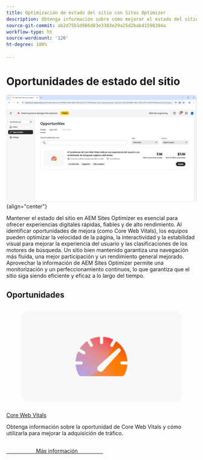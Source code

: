 ```yaml
---
title: Optimización de estado del sitio con Sites Optimizer
description: Obtenga información sobre cómo mejorar el estado del sitio con Sites Optimizer.
source-git-commit: ab2d75b1d986d83e3303e29a25d2babd1598394a
workflow-type: ht
source-wordcount: '126'
ht-degree: 100%

---
```



# Oportunidades de estado del sitio

![Oportunidades de estado del sitio](./assets/site-health/hero.png){align="center"}

Mantener el estado del sitio en AEM Sites Optimizer es esencial para ofrecer experiencias digitales rápidas, fiables y de alto rendimiento. Al identificar oportunidades de mejora (como Core Web Vitals), los equipos pueden optimizar la velocidad de la página, la interactividad y la estabilidad visual para mejorar la experiencia del usuario y las clasificaciones de los motores de búsqueda. Un sitio bien mantenido garantiza una navegación más fluida, una mejor participación y un rendimiento general mejorado. Aprovechar la información de AEM Sites Optimizer permite una monitorización y un perfeccionamiento continuos, lo que garantiza que el sitio siga siendo eficiente y eficaz a lo largo del tiempo.

## Oportunidades

<!-- CARDS

* ../documentation/opportunities/core-web-vitals.md
  {title=Core web vitals}
  {image=../assets/common/card-performance.png}

-->
<!-- START CARDS HTML - DO NOT MODIFY BY HAND -->
<div class="columns">
    <div class="column is-half-tablet is-half-desktop is-one-third-widescreen" aria-label="Core web vitals">
        <div class="card" style="height: 100%; display: flex; flex-direction: column; height: 100%;">
            <div class="card-image">
                <figure class="image x-is-16by9">
                    <a href="../documentation/opportunities/core-web-vitals.md" title="Core Web Vitals" target="_blank" rel="referrer">
                        <img class="is-bordered-r-small" src="../assets/common/card-performance.png" alt="Core Web Vitals"
                             style="width: 100%; aspect-ratio: 16 / 9; object-fit: cover; overflow: hidden; display: block; margin: auto;">
                    </a>
                </figure>
            </div>
            <div class="card-content is-padded-small" style="display: flex; flex-direction: column; flex-grow: 1; justify-content: space-between;">
                <div class="top-card-content">
                    <p class="headline is-size-6 has-text-weight-bold">
                        <a href="../documentation/opportunities/core-web-vitals.md" target="_blank" rel="referrer" title="Core Web Vitals">Core Web Vitals</a>
                    </p>
                    <p class="is-size-6">Obtenga información sobre la oportunidad de Core Web Vitals y cómo utilizarla para mejorar la adquisición de tráfico.</p>
                </div>
                <a href="../documentation/opportunities/core-web-vitals.md" target="_blank" rel="referrer" class="spectrum-Button spectrum-Button--outline spectrum-Button--primary spectrum-Button--sizeM" style="align-self: flex-start; margin-top: 1rem;">
                    <span class="spectrum-Button-label has-no-wrap has-text-weight-bold">Más información</span>
                </a>
            </div>
        </div>
    </div>
</div>
<!-- END CARDS HTML - DO NOT MODIFY BY HAND -->

